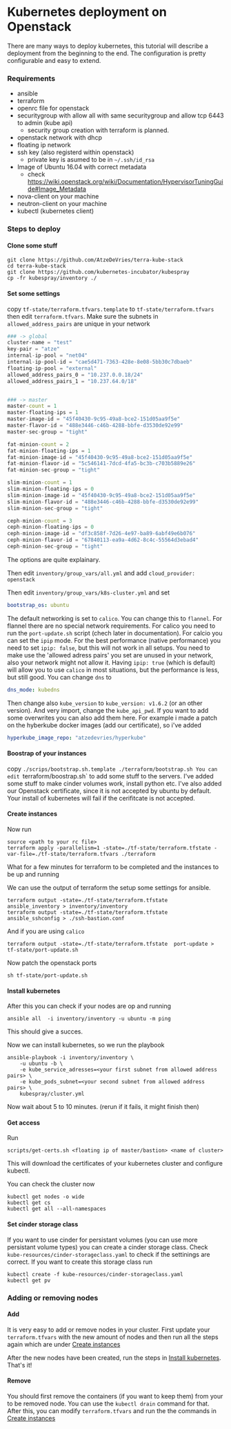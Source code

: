 # Kubernetes deployment on Openstack

There are many ways to deploy kubernetes, this tutorial will describe a deployment from the beginning to the end. 
The configuration is pretty configurable and easy to extend.

### Requirements
* ansible 
* terraform
* openrc file for openstack
* securitygroup with allow all with same securitygroup and allow tcp 6443 to admin (kube api)
    * security group creation with terraform is planned. 
* openstack network with dhcp
* floating ip network
* ssh key (also registerd within openstack)
    * private key is asumed to be in `~/.ssh/id_rsa`
* Image of Ubuntu 16.04 with correct metadata
    * check https://wiki.openstack.org/wiki/Documentation/HypervisorTuningGuide#Image_Metadata
* nova-client on your machine
* neutron-client on your machine
* kubectl (kubernetes client)

### Steps to deploy

#### Clone some stuff
```shell
git clone https://github.com/AtzeDeVries/terra-kube-stack
cd terra-kube-stack
git clone https://github.com/kubernetes-incubator/kubespray
cp -fr kubespray/inventory ./
```
#### Set some settings
copy `tf-state/terraform.tfvars.template` to `tf-state/terraform.tfvars`
then edit `terraform.tfvars`. Make sure the subnets in `allowed_address_pairs` are unique in your network
```terraform
### -> global
cluster-name = "test"
key-pair = "atze"
internal-ip-pool = "net04"
internal-ip-pool-id = "cae5d471-7363-428e-8e08-5bb30c7dbaeb"
floating-ip-pool = "external"
allowed_address_pairs_0 = "10.237.0.0.18/24"
allowed_address_pairs_1 = "10.237.64.0/18"


### -> master
master-count = 1
master-floating-ips = 1
master-image-id = "45f40430-9c95-49a8-bce2-151d05aa9f5e"
master-flavor-id = "488e3446-c46b-4288-bbfe-d3530de92e99"
master-sec-group = "tight"

fat-minion-count = 2
fat-minion-floating-ips = 1
fat-minion-image-id = "45f40430-9c95-49a8-bce2-151d05aa9f5e"
fat-minion-flavor-id = "5c546141-7dcd-4fa5-bc3b-c703b5889e26"
fat-minion-sec-group = "tight"

slim-minion-count = 1
slim-minion-floating-ips = 0
slim-minion-image-id = "45f40430-9c95-49a8-bce2-151d05aa9f5e"
slim-minion-flavor-id = "488e3446-c46b-4288-bbfe-d3530de92e99"
slim-minion-sec-group = "tight"

ceph-minion-count = 3
ceph-minion-floating-ips = 0
ceph-minion-image-id = "df3c858f-7d26-4e97-ba89-6abf49e6b076"
ceph-minion-flavor-id = "67840113-ea9a-4d62-8c4c-55564d3ebad4"
ceph-minion-sec-group = "tight"
```
The options are quite explainary.


Then edit `inventory/group_vars/all.yml` and add `cloud_provider: openstack`

Then edit `inventory/group_vars/k8s-cluster.yml` and set
```yaml
bootstrap_os: ubuntu
```
The default networking is set to `calico`. You can change this to `flannel`. For flannel
there are no special network requirements. For calico you need to run the `port-update.sh` script (chech later in 
documentation). For calcio you can set the `ipip` mode. For the best performance (native performance) you need to 
set `ipip: false`, but this will not work in all setups. You need to make use the 'allowed adress pairs' you set are 
unused in your network, also your network might not allow it. Having `ipip: true` (which is default) will allow you 
to use `calico` in most situations, but the performance is less, but still good. 
You can change `dns` to
```yaml
dns_mode: kubedns
```
Then change also `kube_version`  to `kube_version: v1.6.2` (or an other version). And 
very import, change the `kube_api_pwd`. If you want to add some overwrites you can also
add them here. For example i made a patch on the hyberkube docker images (add our certificate), so
i've added
```yaml
hyperkube_image_repo: "atzedevries/hyperkube"
```
#### Boostrap of your instances
copy `./scrips/bootstrap.sh.template ./terraform/bootstrap.sh
You can edit `terraform/boostrap.sh` to add some stuff to the servers. I've added some stuff
to make cinder volumes work, install python etc. I've also added our Openstack certificate, since it is
not accepted by ubuntu by default. Your install of kubernetes will fail if the cerifitcate is not accepted.

#### Create instances

Now run
```shell
source <path to your rc file>
terraform apply -parallelism=1 -state=./tf-state/terraform.tfstate -var-file=./tf-state/terraform.tfvars ./terraform
```
What for a few minutes for terraform to be completed and the instances to be up and running

We can use the output of terraform the setup some settings for ansible.
```shell
terraform output -state=./tf-state/terraform.tfstate  ansible_inventory > inventory/inventory
terraform output -state=./tf-state/terraform.tfstate  ansible_sshconfig > ./ssh-bastion.conf
```
And if you are using `calico`
```shell
terraform output -state=./tf-state/terraform.tfstate  port-update > tf-state/port-update.sh
```

Now patch the openstack ports
```shell
sh tf-state/port-update.sh
```


#### Install kubernetes

After this you can check if your nodes are op and running 
```shell
ansible all  -i inventory/inventory -u ubuntu -m ping
```
This should give a succes.

Now we can install kubernetes, so we run the playbook

```shell
ansible-playbook -i inventory/inventory \
    -u ubuntu -b \
    -e kube_service_adresses=<your first subnet from allowed address pairs> \
    -e kube_pods_subnet=<your second subnet from allowed address pairs> \
    kubespray/cluster.yml
```
Now wait about 5 to 10 minutes. (rerun if it fails, it might finish then)


#### Get access
Run 
```shell
scripts/get-certs.sh <floating ip of master/bastion> <name of cluster>
```
This will download the certificates of your kubernetes cluster and configure kubectl. 


You can check the cluster now

```shell
kubectl get nodes -o wide
kubectl get cs
kubectl get all --all-namespaces
```

#### Set cinder storage class
If you want to use cinder for persistant volumes (you can use more persistant volume types) you
can create a cinder storage class. Check `kube-resources/cinder-storageclass.yaml` to check if the 
settinings are correct. 
If you want to create this storage class run
```shell
kubectl create -f kube-resources/cinder-storageclass.yaml
kubectl get pv
```

### Adding or removing nodes

#### Add
It is very easy to add or remove nodes in your cluster. First update your `terraform.tfvars` with the new
amount of nodes and then run all the steps again which are under [Create instances](#create-instances)

After the new nodes have been created, run the steps in [Install kubernetes](#install-kubernetes). That's it!

#### Remove
You should first remove the containers (if you want to keep them) from your to be removed node. You can use the
`kubectl drain` command for that. After this, you can modify `terraform.tfvars` and run the the commands in 
[Create instances](#create-instances)







